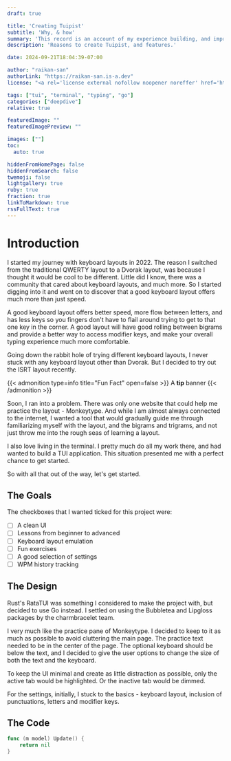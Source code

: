 ```yaml
---
draft: true

title: 'Creating Tuipist'
subtitle: 'Why, & how'
summary: 'This record is an account of my experience building, and improving my command line typing practice tool - Tuipist.'
description: 'Reasons to create Tuipist, and features.'

date: 2024-09-21T18:04:39-07:00

author: "raikan-san"
authorLink: "https://raikan-san.is-a.dev"
license: "<a rel='license external nofollow noopener noreffer' href='https://opensource.org/licenses/GPL-3.0' target='_blank'>GPL-3.0</a>"

tags: ["tui", "terminal", "typing", "go"]
categories: ["deepdive"]
relative: true

featuredImage: ""
featuredImagePreview: ""

images: [""]
toc:
  auto: true

hiddenFromHomePage: false
hiddenFromSearch: false
twemoji: false
lightgallery: true
ruby: true
fraction: true
linkToMarkdown: true
rssFullText: true
---
```


# Introduction

I started my journey with keyboard layouts in 2022. The reason I switched from the 
traditional QWERTY layout to a Dvorak layout, was because I thought it would be cool to
be different. Little did I know, there was a community that cared about keyboard layouts,
and much more. So I started digging into it and went on to discover that a good keyboard
layout offers much more than just speed.

A good keyboard layout offers better speed, more flow between letters, and has less keys
so you fingers don't have to flail around trying to get to that one key in the corner. A
good layout will have good rolling between bigrams and provide a better way to access
modifier keys, and make your overall typing experience much more comfortable.

Going down the rabbit hole of trying different keyboard layouts, I never stuck
with any keyboard layout other than Dvorak. But I decided to try out the ISRT layout 
recently. 

{{< admonition type=info title="Fun Fact" open=false >}}
A **tip** banner
{{< /admonition >}}

Soon, I ran into a problem. There was only one website that could help me practice the
layout - Monkeytype. And while I am almost always connected to the internet, I wanted
a tool that would gradually guide me through familiarizing myself with the layout, and the
bigrams and trigrams, and not just throw me into the rough seas of learning a layout.

I also love living in the terminal. I pretty much do all my work there, and had wanted to
build a TUI application. This situation presented me with a perfect chance to get started.

So with all that out of the way, let's get started.

## The Goals

The checkboxes that I wanted ticked for this project were:
- [ ] A clean UI
- [ ] Lessons from beginner to advanced
- [ ] Keyboard layout emulation
- [ ] Fun exercises
- [ ] A good selection of settings
- [ ] WPM history tracking

## The Design

Rust's RataTUI was something I considered to make the project with, but decided to use
Go instead. I settled on using the Bubbletea and Lipgloss packages by the charmbracelet
team.

I very much like the practice pane of Monkeytype. I decided to keep to it as much as 
possible to avoid cluttering the main page. The practice text needed to be in the center
of the page. The optional keyboard should be below the text, and I decided to give the 
user options to change the size of both the text and the keyboard.

To keep the UI minimal and create as little distraction as possible, only the active tab 
would be highlighted. Or the inactive tab would be dimmed.

For the settings, initially, I stuck to the basics - keyboard layout, inclusion of
punctuations, letters and modifier keys.

## The Code

```go {open=true, title="main.go"}
func (m model) Update() {
    return nil
}
```
